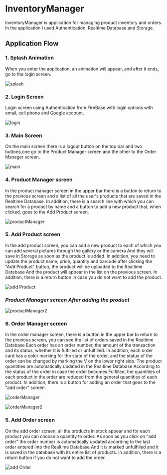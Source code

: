 # InventoryManager
InventoryManager is application for managing product inventory and orders.
In the application I used Authentication, Realtime Database and Storage.

## Application Flow

### 1. Splash Animation 
When you enter the application, an animation will appear, and after it ends, go to the login screen.

![splash](https://github.com/user-attachments/assets/e5f49c0f-202b-43f1-85d4-236f9b1dee51)

### 2. Login Screen
Login screen using Authentication from FireBase with login options with email, cell phone and Google account.

![login](https://github.com/user-attachments/assets/1d0c899c-7943-4880-9a28-7afb2afb6b69)

### 3. Main Screen
On the main screen there is a logout button on the top bar and two buttons,one go to the Product Manager screen and the other to the Order Manager screen.

![main](https://github.com/user-attachments/assets/b3e75537-5ebe-41b8-bb78-ddf90f134c33)

### 4. Product Manager screen
In the product manager screen in the upper bar there is a button to return to the previous screen and a list of all the user's products that are saved in the Realtime Database.
In addition, there is a search line with which you can search for a product by name and a button to add a new product that, when clicked, goes to the Add Product screen.

![productManager](https://github.com/user-attachments/assets/b0e721f6-28d6-4add-ab34-2154ed78e789)

### 5. Add Product screen
In the add product screen, you can add a new product to each of which you can add several pictures through the gallery or the camera And they will save in Storage as soon as the product is added.
In addition, you need to update the product name, price, quantity and barcode after clicking the "Add Product" button, the product will be uploaded to the Realtime Database
And the product will appear in the list on the previous screen. In addition, there is a return button in case you do not want to add the product.

![add Product](https://github.com/user-attachments/assets/c62125aa-0546-4698-a650-c33e63842448)

### *Product Manager screen After adding the product*

![productManager2](https://github.com/user-attachments/assets/bfef1d71-5829-4174-b86d-a371d75051fc)

### 6. Order Manager screen
In the order manager screen, there is a button in the upper bar to return to the previous screen, you can see the list of orders saved in the Realtime Database
Each order has an order number, the amount of the transaction and its status, 
whether it is fulfilled or unfulfilled. In addition, each order card has a color marking for the state of the order, 
and the status of the order can be changed by marking the V on the lower right side. The product quantities are automatically updated in the Realtime Database
According to the status of the order in case the order becomes Fulfilled, the quantities of each product in the order are reduced from the general quantities of each product.
In addition, there is a button for adding an order that goes to the "add order" screen.

![orderManager](https://github.com/user-attachments/assets/5a1b6bd3-0f3d-4fe7-b955-f007206336fe)

![orderManager2](https://github.com/user-attachments/assets/c7ad84e8-a42b-4c53-9abb-72399d19e21e)


### 5. Add Order screen
On the add order screen, all the products in stock appear and for each product you can choose a quantity to order. 
As soon as you click on "add order" the order number is automatically updated according to the last order entered into the Realtime Database
And it is marked unfulfilled and it is saved in the database with its entire list of products.
In addition, there is a return button if you do not want to add the order.

![add Order](https://github.com/user-attachments/assets/4390bc81-04b4-4142-89a6-d11890e09d65)





